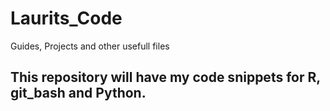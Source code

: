 # Laurits_Code
Guides, Projects and other usefull files

## This repository will have my code snippets for R, git_bash and Python.
